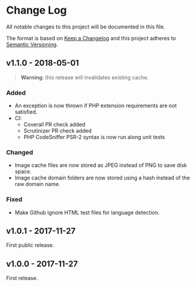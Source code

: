 # Change Log
All notable changes to this project will be documented in this file.

The format is based on [Keep a Changelog](http://keepachangelog.com/)
and this project adheres to [Semantic Versioning](http://semver.org/).

## v1.1.0 - 2018-05-01

> **Warning**: this release will invalidates existing cache.

### Added

  * An exception is now thrown if PHP extension requirements are not satisfied. 
  * CI:
    - Coverall PR check added
    - Scrutinizer PR check added
    - PHP CodeSniffer PSR-2 syntax is now run along unit tests

### Changed

  * Image cache files are now stored as JPEG instead of PNG to save disk space.
  * Image cache domain folders are now stored using a hash instead of the raw domain name. 
  
  
### Fixed

  * Make Github ignore HTML test files for language detection.

## v1.0.1 - 2017-11-27

First public release.

## v1.0.0 - 2017-11-27

First release.